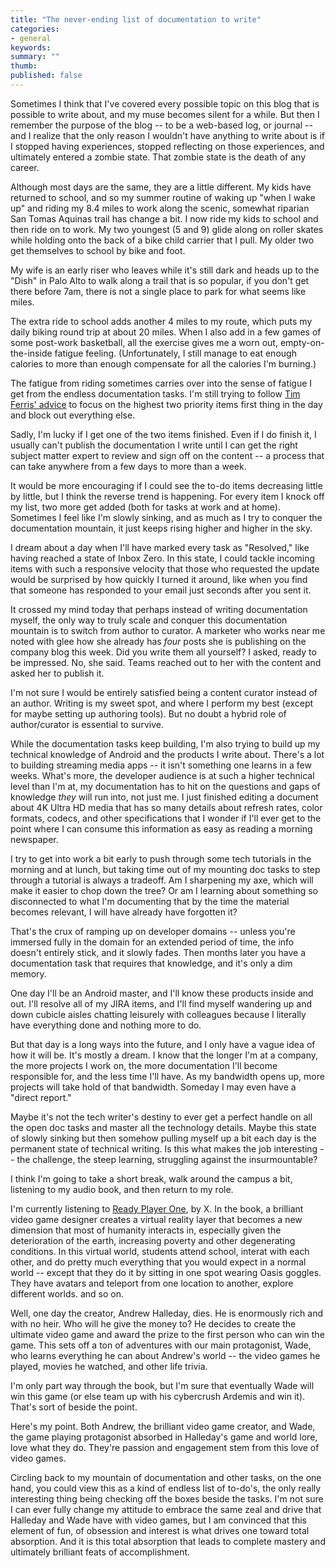```yaml
---
title: "The never-ending list of documentation to write"
categories:
- general
keywords: 
summary: ""
thumb: 
published: false
---
```


Sometimes I think that I've covered every possible topic on this blog that is possible to write about, and my muse becomes silent for a while. But then I remember the purpose of the blog -- to be a web-based log, or journal -- and I realize that the only reason I wouldn't have anything to write about is if I stopped having experiences, stopped reflecting on those experiences, and ultimately entered a zombie state. That zombie state is the death of any career. 

Although most days are the same, they are a little different. My kids have returned to school, and so my summer routine of waking up "when I wake up" and riding my 8.4 miles to work along the scenic, somewhat riparian San Tomas Aquinas trail has change a bit. I now ride my kids to school and then ride on to work. My two youngest (5 and 9) glide along on roller skates while holding onto the back of a bike child carrier that I pull. My older two get themselves to school by bike and foot. 

My wife is an early riser who leaves while it's still dark and heads up to the "Dish" in Palo Alto to walk along a trail that is so popular, if you don't get there before 7am, there is not a single place to park for what seems like miles.

The extra ride to school adds another 4 miles to my route, which puts my daily biking round trip at about 20 miles. When I also add in a few games of some post-work basketball, all the exercise gives me a worn out, empty-on-the-inside fatigue feeling. (Unfortunately, I still manage to eat enough calories to more than enough compensate for all the calories I'm burning.)

The fatigue from riding sometimes carries over into the sense of fatigue I get from the endless documentation tasks. I'm still trying to follow [Tim Ferris' advice](http://idratherbewriting.com/2016/07/20/apply-80-20-rule-to-project-management-tech-comm/) to focus on the highest two priority items first thing in the day and block out everything else. 

Sadly, I'm lucky if I get one of the two items finished. Even if I do finish it, I usually can't publish the documentation I write until I can get the right subject matter expert to review and sign off on the content -- a process that can take anywhere from a few days to more than a week. 

It would be more encouraging if I could see the to-do items decreasing little by little, but I think the reverse trend is happening. For every item I knock off my list, two more get added (both for tasks at work and at home). Sometimes I feel like I'm slowly sinking, and as much as I try to conquer the documentation mountain, it just keeps rising higher and higher in the sky.

I dream about a day when I'll have marked every task as "Resolved," like having reached a state of Inbox Zero. In this state, I could tackle incoming items with such a responsive velocity that those who requested the update would be surprised by how quickly I turned it around, like when you find that someone has responded to your email just seconds after you sent it.

It crossed my mind today that perhaps instead of writing documentation myself, the only way to truly scale and conquer this documentation mountain is to switch from author to curator. A marketer who works near me noted with glee how she already has *four* posts she is publishing on the company blog this week. Did you write them all yourself? I asked, ready to be impressed. No, she said. Teams reached out to her with the content and asked her to publish it. 

I'm not sure I would be entirely satisfied being a content curator instead of an author. Writing is my sweet spot, and where I perform my best (except for maybe setting up authoring tools). But no doubt a hybrid role of author/curator is essential to survive.
 
While the documentation tasks keep building, I'm also trying to build up my technical knowledge of Android and the products I write about. There's a lot to building streaming media apps -- it isn't something one learns in a few weeks. What's more, the developer audience is at such a higher technical level than I'm at, my documentation has to hit on the questions and gaps of knowledge *they* will run into, not just me. I just finished editing a document about 4K Ultra HD media that has so many details about refresh rates, color formats, codecs, and other specifications that I wonder if I'll ever get to the point where I can consume this information as easy as reading a morning newspaper.
 
I try to get into work a bit early to push through some tech tutorials in the morning and at lunch, but taking time out of my mounting doc tasks to step through a tutorial is always a tradeoff. Am I sharpening my axe, which will make it easier to chop down the tree? Or am I learning about something so disconnected to what I'm documenting that by the time the material becomes relevant, I will have already have forgotten it? 

That's the crux of ramping up on developer domains -- unless you're immersed fully in the domain for an extended period of time, the info doesn't entirely stick, and it slowly fades. Then months later you have a documentation task that requires that knowledge, and it's only a dim memory.

One day I'll be an Android master, and I'll know these products inside and out. I'll resolve all of my JIRA items, and I'll find myself wandering up and down cubicle aisles chatting leisurely with colleagues because I literally have everything done and nothing more to do. 

But that day is a long ways into the future, and I only have a vague idea of how it will be. It's mostly a dream. I know that the longer I'm at a company, the more projects I work on, the more documentation I'll become responsible for, and the less time I'll have. As my bandwidth opens up, more projects will take hold of that bandwidth. Someday I may even have a "direct report."

Maybe it's not the tech writer's destiny to ever get a perfect handle on all the open doc tasks and master all the technology details. Maybe this state of slowly sinking but then somehow pulling myself up a bit each day is the permanent state of technical writing. Is this what makes the job interesting -- the challenge, the steep learning, struggling against the insurmountable?

I think I'm going to take a short break, walk around the campus a bit, listening to my audio book, and then return to my role. 

I'm currently listening to [Ready Player One](), by X. In the book, a brilliant video game designer creates a virtual reality layer that becomes a new dimension that most of humanity interacts in, especially given the deterioration of the earth, increasing poverty and other degenerating conditions. In this virtual world, students attend school, interat with each other, and do pretty much everything that you would expect in a normal world -- except that they do it by sitting in one spot wearing Oasis goggles. They have avatars and teleport from one location to another, explore different worlds. and so on.

Well, one day the creator, Andrew Halleday, dies. He is enormously rich and with no heir. Who will he give the money to? He decides to create the ultimate video game and award the prize to the first person who can win the game. This sets off a ton of adventures with our main protagonist, Wade, who learns everything he can about Andrew's world -- the video games he played, movies he watched, and other life trivia.

I'm only part way through the book, but I'm sure that eventually Wade will win this game (or else team up with his cybercrush Ardemis and win it). That's sort of beside the point. 

Here's my point. Both Andrew, the brilliant video game creator, and Wade, the game playing protagonist absorbed in Halleday's game and world lore, love what they do. They're passion and engagement stem from this love of video games. 

Circling back to my mountain of documentation and other tasks, on the one hand, you could view this as a kind of endless list of to-do's, the only really interesting thing being checking off the boxes beside the tasks. I'm not sure I can ever fully change my attitude to embrace the same zeal and drive that Halleday and Wade have with video games, but I am convinced that this element of fun, of obsession and interest is what drives one toward total absorption. And it is this total absorption that leads to complete mastery and ultimately brilliant feats of accomplishment.

